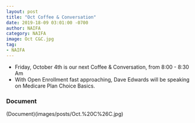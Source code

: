 ```yaml
---
layout: post
title: "Oct Coffee & Conversation"
date: 2019-18-09 03:01:00 -0700
author: NAIFA
category: NAIFA
image: Oct C&C.jpg
tag:
- NAIFA
---
```


 - Friday, October 4th is our next Coffee & Conversation, from 8:00 - 8:30 Am
 - With Open Enrollment fast approaching, Dave Edwards will be speaking on Medicare Plan Choice Basics.  
 ### Document
 (Document)(images/posts/Oct.%20C%26C.jpg)
